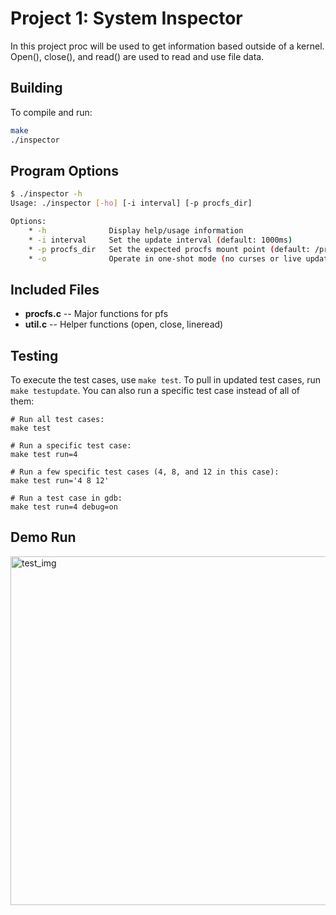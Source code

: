 # Project 1: System Inspector

In this project proc will be used to get information based outside of a kernel. Open(), close(), and read() are used to read and use file data. 

## Building

To compile and run:

```bash
make
./inspector
```

## Program Options

```bash
$ ./inspector -h
Usage: ./inspector [-ho] [-i interval] [-p procfs_dir]

Options:
    * -h              Display help/usage information
    * -i interval     Set the update interval (default: 1000ms)
    * -p procfs_dir   Set the expected procfs mount point (default: /proc)
    * -o              Operate in one-shot mode (no curses or live updates)
```

## Included Files

* **procfs.c** -- Major functions for pfs
* **util.c** -- Helper functions (open, close, lineread)

## Testing

To execute the test cases, use `make test`. To pull in updated test cases, run `make testupdate`. You can also run a specific test case instead of all of them:

```
# Run all test cases:
make test

# Run a specific test case:
make test run=4

# Run a few specific test cases (4, 8, and 12 in this case):
make test run='4 8 12'

# Run a test case in gdb:
make test run=4 debug=on
```

## Demo Run

<img width="558" alt="test_img" src="https://user-images.githubusercontent.com/60202581/156500672-cac321ea-fa0c-45b8-aaad-5a6c8fdb7b10.png">

